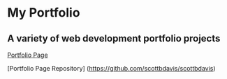 # My Portfolio
## A variety of web development portfolio projects
[Portfolio Page](https://scottbdavis.github.io/scottbdavis/)

[Portfolio Page Repository] (https://github.com/scottbdavis/scottbdavis)

<img src="http://1.bp.blogspot.com/-RCs4pCma290/VRRShvhchII/AAAAAAAAAUo/XUgg1YCcxcU/s1600/pacman.png" alt text="Pac Man">
